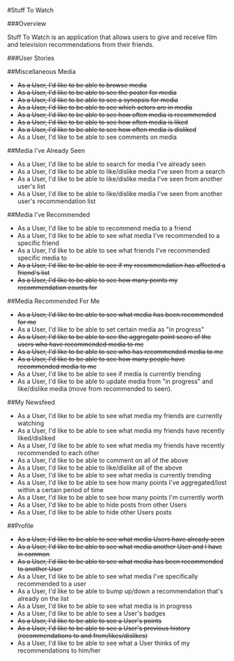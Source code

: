 #Stuff To Watch

###Overview

Stuff To Watch is an application that allows users to give and receive film and television recommendations from their friends.

###User Stories

##Miscellaneous Media
* ~~As a User, I'd like to be able to browse media~~
* ~~As a User, I'd like to be able to see the poster for media~~
* ~~As a User, I'd like to be able to see a synopsis for media~~
* ~~As a User, I'd like to be able to see which actors are in media~~
* ~~As a User, I'd like to be able to see how often media is recommended~~
* ~~As a User, I'd like to be able to see how often media is liked~~
* ~~As a User, I'd like to be able to see how often media is disliked~~
* As a User, I'd like to be able to see comments on media

##Media I've Already Seen
* As a User, I'd like to be able to search for media I've already seen
* As a User, I'd like to be able to like/dislike media I've seen from a search
* As a User, I'd like to be able to like/dislike media I've seen from another user's list
* As a User, I'd like to be able to like/dislike media I've seen from another user's recommendation list

##Media I've Recommended
* As a User, I'd like to be able to recommend media to a friend
* As a User, I'd like to be able to see what media I've recommended to a specific friend
* As a User, I'd like to be able to see what friends I've recommended specific media to
* ~~As a User, I'd like to be able to see if my recommendation has affected a friend's list~~
* ~~As a User, I'd like to be able to see how many points my recommendation counts for~~

##Media Recommended For Me
* ~~As a User, I'd like to be able to see what media has been recommended for me~~
* As a User, I'd like to be able to set certain media as "in progress"
* ~~As a User, I'd like to be able to see the aggregate point score of the users who have recommended media to me~~
* ~~As a User, I'd like to be able to see who has recommended media to me~~
* ~~As a User, I'd like to be able to see how many people have recommended media to me~~
* As a User, I'd like to be able to see if media is currently trending
* As a User, I'd like to be able to update media from "in progress" and like/dislike media (move from recommended to seen).

##My Newsfeed
* As a User, I'd like to be able to see what media my friends are currently watching
* As a User, I'd like to be able to see what media my friends have recently liked/disliked
* As a User, I'd like to be able to see what media my friends have recently recommended to each other
* As a User, I'd like to be able to comment on all of the above
* As a User, I'd like to be able to like/dislike all of the above
* As a User, I'd like to be able to see what media is currently trending
* As a User, I'd like to be able to see how many points I've aggregated/lost within a certain period of time
* As a User, I'd like to be able to see how many points I'm currently worth
* As a User, I'd like to be able to hide posts from other Users
* As a User, I'd like to be able to hide other Users posts

##Profile
* ~~As a User, I'd like to be able to see what media Users have already seen~~
* ~~As a User, I'd like to be able to see what media another User and I have in common~~
* ~~As a User, I'd like to be able to see what media has been recommended to another User~~
* As a User, I'd like to be able to see what media I've specifically recommended to a user
* As a User, I'd like to be able to bump up/down a recommendation that's already on the list
* As a User, I'd like to be able to see what media is in progress
* As a User, I'd like to be able to see a User's badges
* ~~As a User, I'd like to be able to see a User's points~~
* ~~As a User, I'd like to be able to see a User's previous history (recommendations to and from/likes/dislikes)~~
* As a User, I'd like to be able to see what a User thinks of my recommendations to him/her
